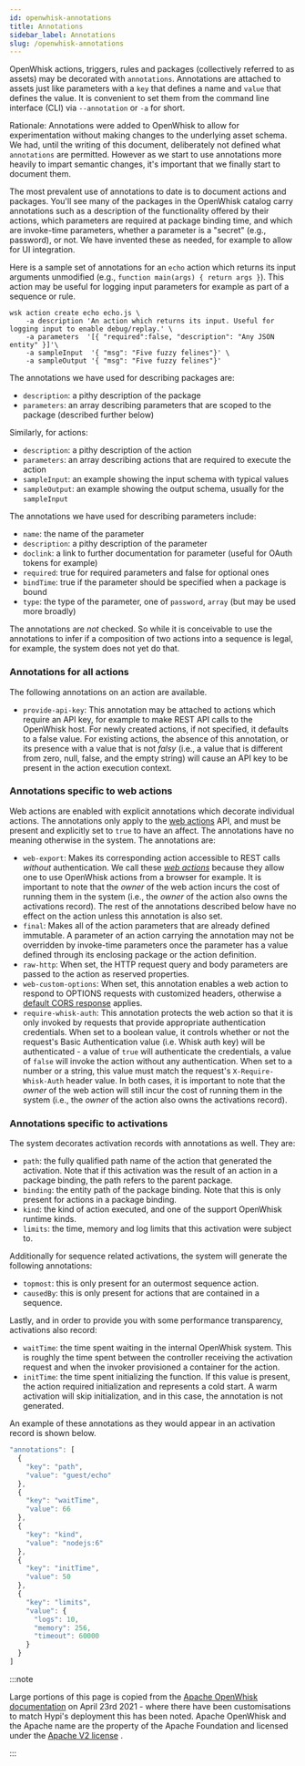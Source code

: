 ```yaml
---
id: openwhisk-annotations
title: Annotations
sidebar_label: Annotations
slug: /openwhisk-annotations
---
```


OpenWhisk actions, triggers, rules and packages (collectively referred to as assets) may be decorated with `annotations`. Annotations are attached to assets just like parameters with a `key` that defines a name and `value` that defines the value. It is convenient to set them from the command line interface (CLI) via `--annotation` or `-a` for short.

Rationale: Annotations were added to OpenWhisk to allow for experimentation without making changes to the underlying asset schema. We had, until the writing of this document, deliberately not defined what `annotations` are permitted. However as we start to use annotations more heavily to impart semantic changes, it's important that we finally start to document them.

The most prevalent use of annotations to date is to document actions and packages. You'll see many of the packages in the OpenWhisk catalog carry annotations such as a description of the functionality offered by their actions, which parameters are required at package binding time, and which are invoke-time parameters, whether a parameter is a "secret" (e.g., password), or not. We have invented these as needed, for example to allow for UI integration.

Here is a sample set of annotations for an `echo` action which returns its input arguments unmodified (e.g., `function main(args) { return args }`). This action may be useful for logging input parameters for example as part of a sequence or rule.

```
wsk action create echo echo.js \
    -a description 'An action which returns its input. Useful for logging input to enable debug/replay.' \
    -a parameters  '[{ "required":false, "description": "Any JSON entity" }]'\
    -a sampleInput  '{ "msg": "Five fuzzy felines"}' \
    -a sampleOutput '{ "msg": "Five fuzzy felines"}'
```

The annotations we have used for describing packages are:

* `description`: a pithy description of the package
* `parameters`: an array describing parameters that are scoped to the package (described further below)

Similarly, for actions:

* `description`: a pithy description of the action
* `parameters`: an array describing actions that are required to execute the action
* `sampleInput`: an example showing the input schema with typical values
* `sampleOutput`: an example showing the output schema, usually for the `sampleInput`

The annotations we have used for describing parameters include:

* `name`: the name of the parameter
* `description`: a pithy description of the parameter
* `doclink`: a link to further documentation for parameter (useful for OAuth tokens for example)
* `required`: true for required parameters and false for optional ones
* `bindTime`: true if the parameter should be specified when a package is bound
* `type`: the type of the parameter, one of `password`, `array` (but may be used more broadly)

The annotations are _not_ checked. So while it is conceivable to use the annotations to infer if a composition of two actions into a sequence is legal, for example, the system does not yet do that.

### Annotations for all actions

The following annotations on an action are available.

* `provide-api-key`: This annotation may be attached to actions which require an API key, for example to make REST API calls to the OpenWhisk host. For newly created actions, if not specified, it defaults to a false value. For existing actions, the absence of this annotation, or its presence with a value that is not _falsy_ (i.e., a value that is different from zero, null, false, and the empty string) will cause an API key to be present in the action execution context.

### Annotations specific to web actions

Web actions are enabled with explicit annotations which decorate individual actions. The annotations only apply to the [web actions](openwhisk-webactions.md) API, and must be present and explicitly set to `true` to have an affect. The annotations have no meaning otherwise in the system. The annotations are:

* `web-export`: Makes its corresponding action accessible to REST calls _without_ authentication. We call these [_web actions_](openwhisk-webactions.md) because they allow one to use OpenWhisk actions from a browser for example. It is important to note that the _owner_ of the web action incurs the cost of running them in the system (i.e., the _owner_ of the action also owns the activations record). The rest of the annotations described below have no effect on the action unless this annotation is also set.
* `final`: Makes all of the action parameters that are already defined immutable. A parameter of an action carrying the annotation may not be overridden by invoke-time parameters once the parameter has a value defined through its enclosing package or the action definition.
* `raw-http`: When set, the HTTP request query and body parameters are passed to the action as reserved properties.
* `web-custom-options`: When set, this annotation enables a web action to respond to OPTIONS requests with customized headers, otherwise a [default CORS response](openwhisk-webactions.md#options-requests) applies.
* `require-whisk-auth`: This annotation protects the web action so that it is only invoked by requests that provide appropriate authentication credentials. When set to a boolean value, it controls whether or not the request's Basic Authentication value (i.e. Whisk auth key) will be authenticated - a value of `true` will authenticate the credentials, a value of `false` will invoke the action without any authentication. When set to a number or a string, this value must match the request's `X-Require-Whisk-Auth` header value. In both cases, it is important to note that the _owner_ of the web action will still incur the cost of running them in the system (i.e., the _owner_ of the action also owns the activations record).

### Annotations specific to activations

The system decorates activation records with annotations as well. They are:

* `path`: the fully qualified path name of the action that generated the activation. Note that if this activation was the result of an action in a package binding, the path refers to the parent package.
* `binding`: the entity path of the package binding. Note that this is only present for actions in a package binding.
* `kind`: the kind of action executed, and one of the support OpenWhisk runtime kinds.
* `limits`: the time, memory and log limits that this activation were subject to.

Additionally for sequence related activations, the system will generate the following annotations:

* `topmost`: this is only present for an outermost sequence action.
* `causedBy`: this is only present for actions that are contained in a sequence.

Lastly, and in order to provide you with some performance transparency, activations also record:

* `waitTime`: the time spent waiting in the internal OpenWhisk system. This is roughly the time spent between the controller receiving the activation request and when the invoker provisioned a container for the action.
* `initTime`: the time spent initializing the function. If this value is present, the action required initialization and represents a cold start. A warm activation will skip initialization, and in this case, the annotation is not generated.

An example of these annotations as they would appear in an activation record is shown below.

```javascript
"annotations": [
  {
    "key": "path",
    "value": "guest/echo"
  },
  {
    "key": "waitTime",
    "value": 66
  },
  {
    "key": "kind",
    "value": "nodejs:6"
  },
  {
    "key": "initTime",
    "value": 50
  },
  {
    "key": "limits",
    "value": {
      "logs": 10,
      "memory": 256,
      "timeout": 60000
    }
  }
]
```

:::note

Large portions of this page is copied from the [Apache OpenWhisk documentation](https://github.com/apache/openwhisk/tree/master/docs) on April 23rd 2021 - where there have been customisations to match Hypi's deployment this has been noted. Apache OpenWhisk and the Apache name are the property of the Apache Foundation and licensed under the [Apache V2 license](https://github.com/apache/openwhisk/blob/master/LICENSE.txt) .

:::